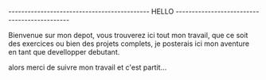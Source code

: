 --------------------------------------------     HELLO     ---------------------------------------------

Bienvenue sur mon depot, vous trouverez ici tout mon travail, que ce soit des exercices ou bien des projets complets, je posterais ici mon aventure en tant que devellopper debutant.

alors merci de suivre mon travail et c'est partit…